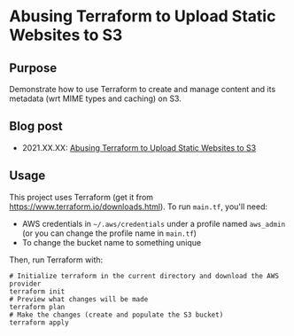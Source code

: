 # Abusing Terraform to Upload Static Websites to S3

## Purpose

Demonstrate how to use Terraform to create and manage content and its metadata
(wrt MIME types and caching) on S3.

## Blog post

- 2021.XX.XX: [Abusing Terraform to Upload Static Websites to S3](https://www.tangramvision.com/blog/abusing-terraform-to-upload-static-websites-to-s3)

## Usage

This project uses Terraform (get it from
https://www.terraform.io/downloads.html). To run `main.tf`, you'll need:

- AWS credentials in `~/.aws/credentials` under a profile named `aws_admin` (or
you can change the profile name in `main.tf`)
- To change the bucket name to something unique

Then, run Terraform with:

```
# Initialize terraform in the current directory and download the AWS provider
terraform init
# Preview what changes will be made
terraform plan
# Make the changes (create and populate the S3 bucket)
terraform apply
```